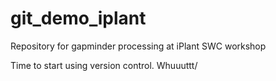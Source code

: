 # git_demo_iplant
Repository for gapminder processing at iPlant SWC workshop

Time to start using version control. 
Whuuuttt/

